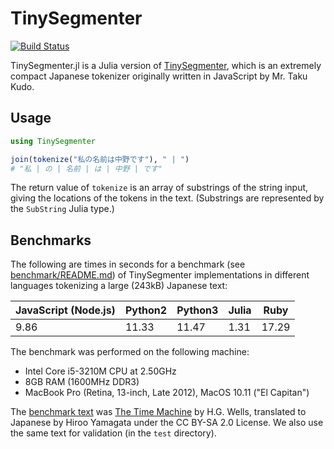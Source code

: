# TinySegmenter

[![Build Status](https://travis-ci.org/chezou/TinySegmenter.jl.svg?branch=master)](https://travis-ci.org/chezou/TinySegmenter.jl)

TinySegmenter.jl is a Julia version of [TinySegmenter](http://chasen.org/~taku/software/TinySegmenter/), which is an extremely compact Japanese tokenizer
originally written in JavaScript by Mr. Taku Kudo.

## Usage

```jl
using TinySegmenter

join(tokenize("私の名前は中野です"), " | ")
# "私 | の | 名前 | は | 中野 | です"
```

The return value of `tokenize` is an array of substrings of the string input,
giving the locations of the tokens in the text.  (Substrings are represented
by the `SubString` Julia type.)

## Benchmarks

The following are times in seconds for a benchmark (see [benchmark/README.md](benchmark/README.md)) of TinySegmenter
implementations in different languages tokenizing a large (243kB) Japanese text:

JavaScript (Node.js) | Python2 | Python3 | Julia | Ruby
---| ---|---|---|---
9.86 | 11.33 | 11.47 | 1.31 | 17.29

The benchmark was performed on the following machine:

- Intel Core i5-3210M CPU at 2.50GHz
- 8GB RAM (1600MHz DDR3)
- MacBook Pro (Retina, 13-inch, Late 2012), MacOS 10.11 ("El Capitan")

The [benchmark text](http://www.genpaku.org/timemachine/timemachineu8j.txt) was [The Time Machine](https://en.wikipedia.org/wiki/The_Time_Machine) by H.G. Wells, translated to Japanese by Hiroo Yamagata under the CC BY-SA 2.0 License.   We also use the same text for validation (in the `test` directory).
